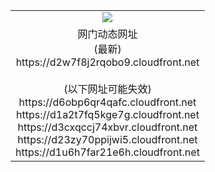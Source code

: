 ﻿<table>
  <tr></tr>
  <tr><td colspan=2 align=center><img src="https://d2w7f8j2rqobo9.cloudfront.net/Up/oGate.jpg" /></td></tr>
  <tr><td colspan=2 align=center>网门动态网址<br/>(最新)
<br>https://d2w7f8j2rqobo9.cloudfront.net
<br/><br/>(以下网址可能失效)
<br>https://d6obp6qr4qafc.cloudfront.net
<br>https://d1a2t7fq5kge7g.cloudfront.net
<br>https://d3cxqccj74xbvr.cloudfront.net
<br>https://d23zy70ppijwi5.cloudfront.net
<br>https://d1u6h7far21e6h.cloudfront.net
    </td>
  </tr>
</table>
